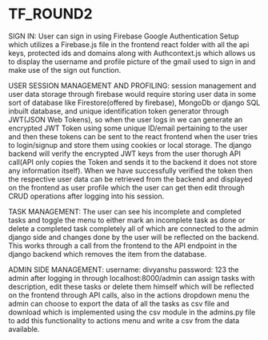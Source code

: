 # TF_ROUND2
SIGN IN: User can sign in using Firebase Google Authentication Setup which utilizes a Firebase.js file in the frontend react folder with all the api keys, protected ids and domains along with Authcontext.js which allows us to display the username and profile picture of the gmail used to sign in and make use of the sign out function. 

USER SESSION MANAGEMENT AND PROFILING: session management and user data storage through firebase would require storing user data in some sort of database like Firestore(offered by firebase), MongoDb or django SQL inbuilt database, and unique identification token generator through JWT(JSON Web Tokens), so when the user logs in we can generate an encrypted JWT Token using some unique ID/email pertaining to the user and then these tokens can be sent to the react frontend when the user tries to login/signup and store them using cookies or local storage. 
The django backend will verify the encrypted JWT keys from the user thorugh API call(API only copies the Token and sends it to the backend it does not store any information itself).
When we have successfully verified the token then the respective user data can be retrieved from the backend and displayed on the frontend as user profile which the user can get then edit through CRUD operations after logging into his session.


TASK MANAGEMENT: The user can see his incomplete and completed tasks and toggle the menu to either mark an incomplete task as done or delete a completed task completely all of which are connected to the admin django side and changes done by the user will be reflected on the backend. This works through a call from the frontend to the API endpoint in the django backend which removes the item from the database.

ADMIN SIDE MANAGEMENT: username: divyanshu password: 123
the admin after logging in through localhost:8000/admin can assign tasks with description, edit these tasks or delete them himself which will be reflected on the frontend through API calls, also in the actions dropdown menu the admin can choose to export the data of all the tasks as csv file and download which is implemented using the csv module in the admins.py file to add this functionality to actions menu and write a csv from the data available.



